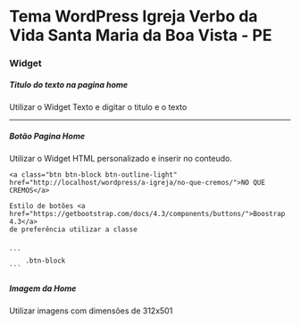 <h1>Tema WordPress Igreja Verbo da Vida Santa Maria da Boa Vista - PE</h1>

<h3>Widget</h3> 
<h5>Titulo do texto na pagina home</h5>
<p>Utilizar o Widget Texto e digitar o titulo e o texto</p>
<hr>

<h5>Botão Pagina Home</h5>
<p>
	Utilizar o Widget HTML personalizado e inserir no conteudo.	<br>
	
```
<a class="btn btn-block btn-outline-light" href="http://localhost/wordpress/a-igreja/no-que-cremos/">NO QUE CREMOS</a>

```
	Estilo de botões <a href="https://getbootstrap.com/docs/4.3/components/buttons/">Boostrap 4.3</a>
	de preferência utilizar a classe 


	```
		.btn-block
	```
</p>
<h5>Imagem da Home</h5>
<p>Utilizar imagens com dimensões de 312x501</p>



